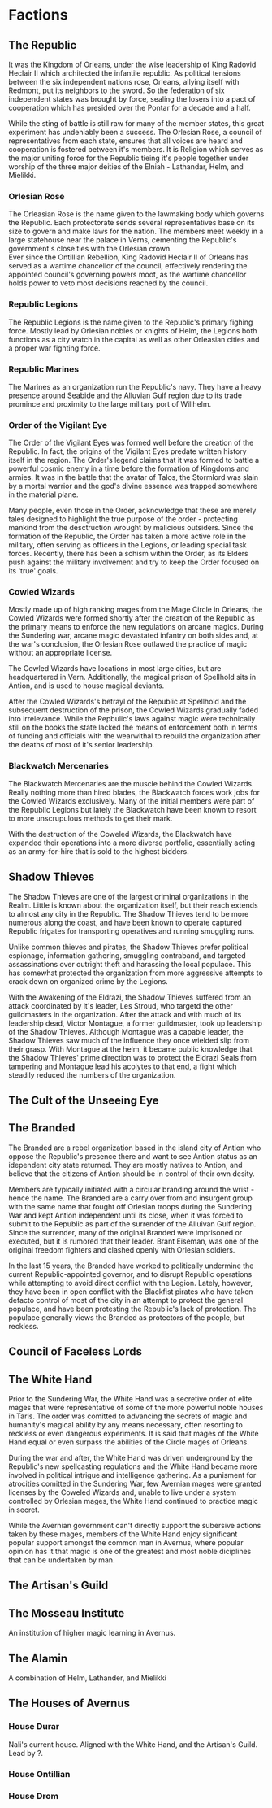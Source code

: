 # Factions

## The Republic

It was the Kingdom of Orleans, under the wise leadership of King Radovid Heclair II which architected the infantile republic. As political tensions between the six independent nations rose, Orleans, allying itself with Redmont, put its neighbors to the sword. So the federation of six independent states was brought by force, sealing the losers into a pact of cooperation which has presided over the Pontar for a decade and a half.

While the sting of battle is still raw for many of the member states, this great experiment has undeniably been a success. The Orlesian Rose, a council of representatives from each state, ensures that all voices are heard and cooperation is fostered between it's members. It is Religion which serves as the major uniting force for the Republic tieing it's people together under worship of the three major deities of the Elniah - Lathandar, Helm, and Mielikki.

### Orlesian Rose
The Orleasian Rose is the name given to the lawmaking body which governs the Republic. Each protectorate sends several representatives base on its size to govern and make laws for the nation. The members meet weekly in a large statehouse near the palace in Verns, cementing the Republic's government's close ties with the Orlesian crown.  
Ever since the Ontillian Rebellion, King Radovid Heclair II of Orleans has served as a wartime chancellor of the council, effectively rendering the appointed council's governing powers moot, as the wartime chancellor holds power to veto most decisions reached by the council.

### Republic Legions
The Republic Legions is the name given to the Republic's primary fighing force. Mostly lead by Orlesian nobles or knights of Helm, the Legions both functions as a city watch in the capital as well as other Orleasian cities and a proper war fighting force.

### Republic Marines
The Marines as an organization run the Republic's navy. They have a heavy presence around Seabide and the Alluvian Gulf region due to its trade promince and proximity to the large military port of Willhelm. 

### Order of the Vigilant Eye
The Order of the Vigilant Eyes was formed well before the creation of the Republic. In fact, the origins of the Vigilant Eyes predate written history itself in the region. The Order's legend claims that it was formed to battle a powerful cosmic enemy in a time before the formation of Kingdoms and armies. It was in the battle that the avatar of Talos, the Stormlord was slain by a mortal warrior and the god's divine essence was trapped somewhere in the material plane.  

Many people, even those in the Order, acknowledge that these are merely tales designed to highlight the true purpose of the order - protecting mankind from the desctruction wrought by malicious outsiders. Since the formation of the Republic, the Order has taken a more active role in the military, often serving as officers in the Legions, or leading special task forces. Recently, there has been a schism within the Order, as its Elders push against the military involvement and try to keep the Order focused on its 'true' goals.

### Cowled Wizards
Mostly made up of high ranking mages from the Mage Circle in Orleans, the Cowled Wizards were formed shortly after the creation of the Republic as the primary means to enforce the new regulations on arcane magics. During the Sundering war, arcane magic devastated infantry on both sides and, at the war's conclusion, the Orlesian Rose outlawed the practice of magic without an appropriate license.  

The Cowled Wizards have locations in most large cities, but are headquartered in Vern. Additionally, the magical prison of Spellhold sits in Antion, and is used to house magical deviants.  

After the Cowled Wizards's betrayl of the Republic at Spellhold and the subsequent destruction of the prison, the Cowled Wizards gradually faded into irrelevance. While the Repbulic's laws against magic were technically still on the books the state lacked the means of enforcement both in terms of funding and officials with the wearwithal to rebuild the organization after the deaths of most of it's senior leadership.

### Blackwatch Mercenaries
The Blackwatch Mercenaries are the muscle behind the Cowled Wizards. Really nothing more than hired blades, the Blackwatch forces work jobs for the Cowled Wizards exclusively. Many of the initial members were part of the Republic Legions but lately the 
Blackwatch have been known to resort to more unscrupulous methods to get their mark.  

With the destruction of the Coweled Wizards, the Blackwatch have expanded their operations into a more diverse portfolio, essentially acting as an army-for-hire that is sold to the highest bidders.

## Shadow Thieves
The Shadow Thieves are one of the largest criminal organizations in the Realm. Little is known about the organization itself, but their reach extends to almost any city in the Republic. The Shadow Thieves tend to be more numerous along the coast, and have been known to operate captured Republic frigates for transporting operatives and running smuggling runs.  

Unlike common thieves and pirates, the Shadow Thieves prefer political espionage, information gathering, smuggling contraband, and targeted assassinations over outright theft and harassing the local populace. This has somewhat protected the organization from more aggressive attempts to crack down on organized crime by the Legions.  

With the Awakening of the Eldrazi, the Shadow Thieves suffered from an attack coordinated by it's leader, Les Stroud, who targetd the other guildmasters in the organization. After the attack and with much of its leadership dead, Victor Montague, a former guildmaster, took up leadership of the Shadow Thieves. Although Montague was a capable leader, the Shadow Thieves saw much of the influence they once wielded slip from their grasp. With Montague at the helm, it became public knowledge that the Shadow Thieves' prime direction was to protect the Eldrazi Seals from tampering and Montague lead his acolytes to that end, a fight which steadily reduced the numbers of the organization.



## The Cult of the Unseeing Eye

## The Branded
The Branded are a rebel organization based in the island city of Antion who oppose the Republic's presence there and want to see Antion status as an idependent city state returned. They are mostly natives to Antion, and believe that the citizens of Antion should be in control of their own desity.  

Members are typically initiated with a circular branding around the wrist - hence the name. The Branded are a carry over from and insurgent group with the same name that fought off Orlesian troops during the Sundering War and kept Antion independent until its close, when it was forced to submit to the Republic as part of the surrender of the Alluivan Gulf region. Since the surrender, many of the original Branded were imprisoned or executed, but it is rumored that their leader. Brant Eiseman, was one of the original freedom fighters and clashed openly with Orlesian soldiers.  

In the last 15 years, the Branded have worked to politically undermine the current Republic-appointed governor, and to disrupt Republic operations while attempting to avoid direct conflict with the Legion. Lately, however, they have been in open conflict with the Blackfist pirates who have taken defacto control of most of the city in an attempt to protect the general populace, and have been protesting the Republic's lack of protection. The populace generally views the Branded as protectors of the people, but reckless.

## Council of Faceless Lords

## The White Hand
Prior to the Sundering War, the White Hand was a secretive order of elite mages that were representative of some of the more powerful noble houses in Taris. The order was comitted to advancing the secrets of magic and humanity's magical ability by any means necessary, often resorting to reckless or even dangerous experiments. It is said that mages of the White Hand equal or even surpass the abilities of the Circle mages of Orleans.  

During the war and after, the White Hand was driven underground by the Republic's new spellcasting regulations and the White Hand became more involved in political intrigue and intelligence gathering. As a punisment for atrocities comitted in the Sundering War, few Avernian mages were granted licenses by the Coweled Wizards and, unable to live under a system controlled by Orlesian mages, the White Hand continued to practice magic in secret.  

While the Avernian government can't directly support the subersive actions taken by these mages, members of the White Hand enjoy significant popular support amongst the common man in Avernus, where popular opinion has it that magic is one of the greatest and most noble diciplines that can be undertaken by man.

## The Artisan's Guild

## The Mosseau Institute
An institution of higher magic learning in Avernus.

## The Alamin
A combination of Helm, Lathander, and Mielikki

## The Houses of Avernus
### House Durar
Nali's current house. Aligned with the White Hand, and the Artisan's Guild. Lead by ?.

### House Ontillian

### House Drom



